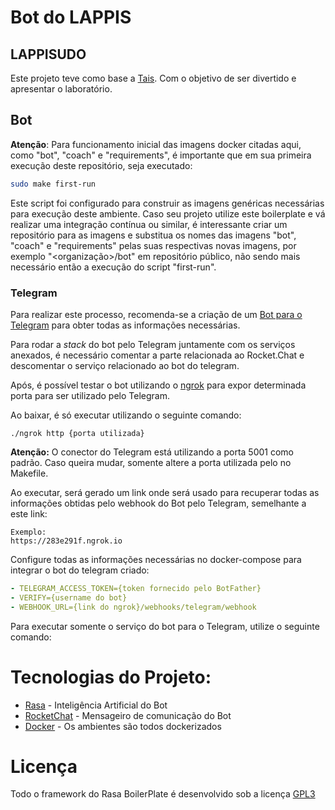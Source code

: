 # Bot do LAPPIS

## LAPPISUDO

Este projeto teve como base a [Tais](http://github.com/lappis-unb/tais). Com o objetivo de ser divertido e apresentar o laboratório.

## Bot

**Atenção**: Para funcionamento inicial das imagens docker citadas aqui, como "bot", "coach" e "requirements", é importante que em sua primeira execução deste repositório, seja executado:
```sh
sudo make first-run
```
Este script foi configurado para construir as imagens genéricas necessárias para execução deste ambiente. Caso seu projeto utilize este boilerplate e vá realizar uma integração contínua ou similar, é interessante criar um repositório para as imagens e substitua os nomes das imagens "bot", "coach" e "requirements" pelas suas respectivas novas imagens, por exemplo "<organização>/bot" em repositório público, não sendo mais necessário então a execução do script "first-run".

### Telegram

Para realizar este processo, recomenda-se a criação de um [Bot para o Telegram](https://core.telegram.org/bots#3-how-do-i-create-a-bot) para obter todas as informações necessárias.

Para rodar a _stack_ do bot pelo Telegram juntamente com os serviços anexados, é necessário comentar a parte relacionada ao Rocket.Chat e descomentar o serviço relacionado ao bot do telegram.

Após, é possível testar o bot utilizando o [ngrok](https://ngrok.com/download) para expor determinada porta para ser utilizado pelo Telegram.

Ao baixar, é só executar utilizando o seguinte comando:

```
./ngrok http {porta utilizada}
```

**Atenção:** O conector do Telegram está utilizando a porta 5001 como padrão. Caso queira mudar, somente altere a porta utilizada pelo no Makefile.

Ao executar, será gerado um link onde será usado para recuperar todas as informações obtidas pelo webhook do Bot pelo Telegram, semelhante a este link:

```
Exemplo:
https://283e291f.ngrok.io
```

Configure todas as informações necessárias no docker-compose para integrar o bot do telegram criado:

```yml
- TELEGRAM_ACCESS_TOKEN={token fornecido pelo BotFather}
- VERIFY={username do bot}
- WEBHOOK_URL={link do ngrok}/webhooks/telegram/webhook
```

Para executar somente o serviço do bot para o Telegram, utilize o seguinte comando:

# Tecnologias do Projeto:
- [Rasa](http://rasa.com) - Inteligência Artificial do Bot
- [RocketChat](https://rocket.chat) - Mensageiro de comunicação do Bot
- [Docker](https://www.docker.com) - Os ambientes são todos dockerizados

# Licença

Todo o framework do Rasa BoilerPlate é desenvolvido sob a licença [GPL3](https://github.com/lappis-unb/rasa-ptbr-boilerplate/blob/devel/LICENSE)
